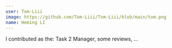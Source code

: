 ```yaml
---
user: Tom-Liii
image: https://github.com/Tom-Liii/Tom-Liii/blob/main/tom.png
name: Heming LI
---
```

I contributed as the: Task 2 Manager, some reviews, ... 

<!-- 
Note: Please put down your own information, and register your real contribution. Check the md syntax and DO NOT set up a table...
-->
